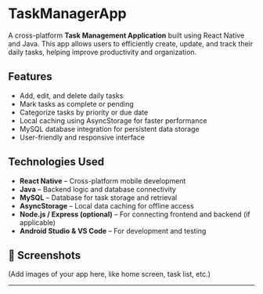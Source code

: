 # TaskManagerApp
A cross-platform **Task Management Application** built using React Native and Java.   This app allows users to efficiently create, update, and track their daily tasks, helping improve productivity and organization.

## Features
- Add, edit, and delete daily tasks  
- Mark tasks as complete or pending  
- Categorize tasks by priority or due date  
- Local caching using AsyncStorage for faster performance  
- MySQL database integration for persistent data storage  
- User-friendly and responsive interface  

## Technologies Used
- **React Native** – Cross-platform mobile development  
- **Java** – Backend logic and database connectivity  
- **MySQL** – Database for task storage and retrieval  
- **AsyncStorage** – Local data caching for offline access  
- **Node.js / Express (optional)** – For connecting frontend and backend (if applicable)  
- **Android Studio & VS Code** – For development and testing  

## 📸 Screenshots
(Add images of your app here, like home screen, task list, etc.)

---
